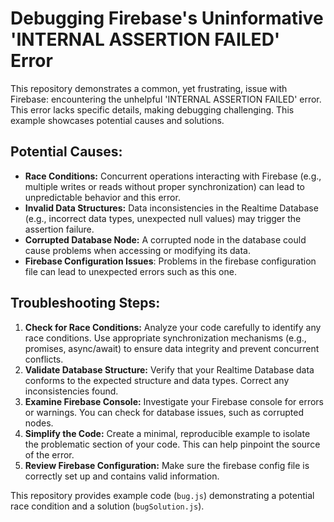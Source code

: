 # Debugging Firebase's Uninformative 'INTERNAL ASSERTION FAILED' Error

This repository demonstrates a common, yet frustrating, issue with Firebase: encountering the unhelpful 'INTERNAL ASSERTION FAILED' error. This error lacks specific details, making debugging challenging. This example showcases potential causes and solutions.

## Potential Causes:

* **Race Conditions:** Concurrent operations interacting with Firebase (e.g., multiple writes or reads without proper synchronization) can lead to unpredictable behavior and this error.
* **Invalid Data Structures:**  Data inconsistencies in the Realtime Database (e.g., incorrect data types, unexpected null values) may trigger the assertion failure.
* **Corrupted Database Node:**  A corrupted node in the database could cause problems when accessing or modifying its data.
* **Firebase Configuration Issues**: Problems in the firebase configuration file can lead to unexpected errors such as this one.

## Troubleshooting Steps:

1. **Check for Race Conditions:** Analyze your code carefully to identify any race conditions.  Use appropriate synchronization mechanisms (e.g., promises, async/await) to ensure data integrity and prevent concurrent conflicts.
2. **Validate Database Structure:** Verify that your Realtime Database data conforms to the expected structure and data types. Correct any inconsistencies found.
3. **Examine Firebase Console:** Investigate your Firebase console for errors or warnings. You can check for database issues, such as corrupted nodes.
4. **Simplify the Code:** Create a minimal, reproducible example to isolate the problematic section of your code. This can help pinpoint the source of the error.
5. **Review Firebase Configuration:** Make sure the firebase config file is correctly set up and contains valid information.

This repository provides example code (`bug.js`) demonstrating a potential race condition and a solution (`bugSolution.js`).